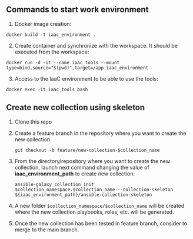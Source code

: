 ## Commands to start work environment

1. Docker image creation:
```
docker build -t iaac_environment .
```

2. Create container and synchronize with the workspace. It should be executed from the workspace:

```
docker run -d -it --name iaac_tools --mount type=bind,source="$(pwd)",target=/app iaac_environment
```

3. Access to the IaaC environment to be able to use the tools:
```
docker exec -it iaac_tools bash
```

## Create new collection using skeleton

1. Clone this repo

2. Create a feature branch in the repository where you want to create the new collection
   ```
   git checkout -b feature/new-collection-$collection_name
   ```

3. From the directory/repository where you want to create the new collection, launch next command changing the value of **iaac_environment_path** to create new collection:
   ```
   ansible-galaxy collection init $collection_namespace.$collection_name --collection-skeleton ${iaac_environment_path}/ansible-collection-skeleton
   ```

4. A new folder ```$collection_namespace/$collection_name``` will be created where the new collection playbooks, roles, etc. will be generated.

5. Once the new collection has been tested in feature branch, consider to merge to the main branch.

